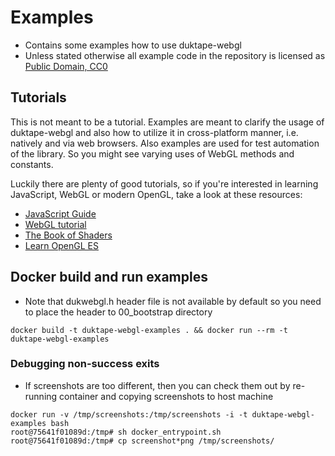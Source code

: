 # Examples

* Contains some examples how to use duktape-webgl
* Unless stated otherwise all example code in the repository is licensed as [Public Domain, CC0](https://creativecommons.org/publicdomain/zero/1.0/)

## Tutorials

This is not meant to be a tutorial. Examples are meant to clarify the usage of duktape-webgl and also how to utilize it in cross-platform manner, i.e. natively and via web browsers. Also examples are used for test automation of the library. So you might see varying uses of WebGL methods and constants.

Luckily there are plenty of good tutorials, so if you're interested in learning JavaScript, WebGL or modern OpenGL, take a look at these resources:
* [JavaScript Guide](https://developer.mozilla.org/bm/docs/Web/JavaScript/Guide)
* [WebGL tutorial](https://developer.mozilla.org/en-US/docs/Web/API/WebGL_API/Tutorial)
* [The Book of Shaders](https://thebookofshaders.com/)
* [Learn OpenGL ES](http://www.learnopengles.com/)

## Docker build and run examples

* Note that dukwebgl.h header file is not available by default so you need to place the header to 00\_bootstrap directory

```
docker build -t duktape-webgl-examples . && docker run --rm -t duktape-webgl-examples
```

### Debugging non-success exits

* If screenshots are too different, then you can check them out by re-running container and copying screenshots to host machine
```
docker run -v /tmp/screenshots:/tmp/screenshots -i -t duktape-webgl-examples bash
root@75641f01089d:/tmp# sh docker_entrypoint.sh 
root@75641f01089d:/tmp# cp screenshot*png /tmp/screenshots/
```

